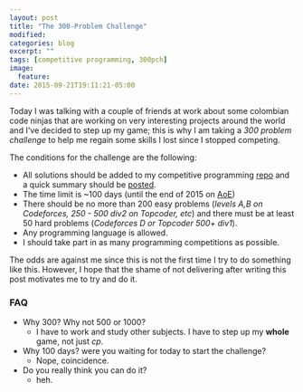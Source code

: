 ```yaml
---
layout: post
title: "The 300-Problem Challenge"
modified:
categories: blog
excerpt: ""
tags: [competitive programming, 300pch]
image:
  feature:
date: 2015-09-21T19:11:21-05:00
---
```


Today I was talking with a couple of friends at work about some colombian code ninjas that are working on very interesting projects around the world and I've decided to step up my game; this is
why I am taking a *300 problem challenge* to help me regain some skills I lost since I stopped competing.

The conditions for the challenge are the following:

* All solutions should be added to my competitive programming [repo](http://github.com/sbaldrich/cp) and a quick summary should be [posted](http://sbaldrich.github.io/cp/).
* The time limit is ~100 days (until the end of 2015 on [AoE](http://www.timeanddate.com/time/zones/aoe))
* There should be no more than 200 easy problems (*levels A,B on Codeforces, 250 - 500 div2 on Topcoder, etc*) and there must be at least 50 hard problems (*Codeforces D or Topcoder 500+ div1*).
* Any programming language is allowed.
* I should take part in as many programming competitions as possible.

The odds are against me since this is not the first time I try to do something like this. However, I hope that the shame of not delivering after writing this post motivates me to try and do it.

### FAQ
* Why 300? Why not 500 or 1000?
  * I have to work and study other subjects. I have to step up my **whole** game, not just *cp*.
* Why 100 days? were you waiting for today to start the challenge?
  * Nope, coincidence.
* Do you really think you can do it?
  * heh.
